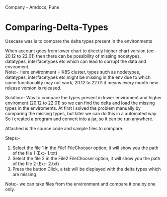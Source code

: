 Company - Amdocs, Pune

# Comparing-Delta-Types
Usecase was is to compare the delta types present in the environments

When account goes from lower chart to directly higher chart version (ex:- 20.12 to 22.01) then there can be possibility of missing nodetypes, datatypes, interfacetypes etc which can lead to corrupt the data and enviroment.            
Note:- Here environment = K8S cluster, types such as nodetypes, datatypes, interfacetypes etc might be missing in the env due to which some functionality may not work, 
20.12 to 22.01 it means every month new release version is released.

Solution:- Was to compare the types present in lower enviroment and higher enviroment (20.12 to 22.01) so we can find the delta and load the missing types in the enviroments.
At first i solved the problem manually by comparing the missing types, but later we can do this in a automated way.
So i created a program and convert into a jar, so it can be run anywhere.

Attached is the source code and sample files to compare.

Steps:-
1) Select the file 1 in the File1 FileChooser option, it will show you the path of the file 1 (Ex:- 1.txt)
2) Select the file 2 in the File2 FileChooser option, it will show you the path of the file 2 (Ex:- 2.txt)
3) Press the button Click, a tab will be displayed with the delta types which are missing

Note:- we can take files from the environment and compare it one by one only.
